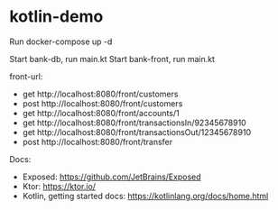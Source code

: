 # kotlin-demo

Run docker-compose up -d

Start bank-db, run main.kt
Start bank-front, run main.kt

front-url:
- get http://localhost:8080/front/customers
- post http://localhost:8080/front/customers
- get http://localhost:8080/front/accounts/1
- get http://localhost:8080/front/transactionsIn/92345678910
- get http://localhost:8080/front/transactionsOut/12345678910
- post http://localhost:8080/front/transfer

Docs:
- Exposed: https://github.com/JetBrains/Exposed
- Ktor: https://ktor.io/
- Kotlin, getting started docs: https://kotlinlang.org/docs/home.html